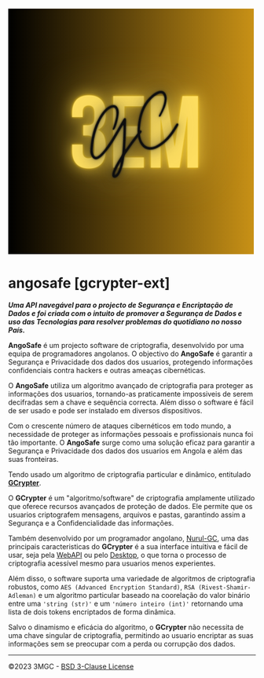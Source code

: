 ![3emgc-logo](app/static/img/3emgc.png)
# angosafe [gcrypter-ext]

***Uma API navegável para o projecto de Segurança e Encriptação de Dados e foi criada com o intuito de promover a Segurança de Dados e uso das Tecnologias para resolver problemas do quotidiano no nosso País.***

**AngoSafe** é um projecto software de criptografia, desenvolvido por uma equipa de programadores angolanos. O objectivo do **AngoSafe** é garantir a Segurança e Privacidade dos dados dos usuarios, protegendo informações confidenciais contra hackers e outras ameaças cibernéticas.

O **AngoSafe** utiliza um algoritmo avançado de criptografia para proteger as informações dos usuarios, tornando-as praticamente impossiveis de serem decifradas sem a chave e sequência correcta. Além disso o software é fácil de ser usado e pode ser instalado em diversos dispositivos.

Com o crescente número de ataques cibernéticos em todo mundo, a necessidade de proteger as informações pessoais e profissionais nunca foi tão importante. O **AngoSafe** surge como uma solução eficaz para garantir a Segurança e Privacidade dos dados dos usuarios em Angola e além das suas fronteiras.

Tendo usado um algoritmo de criptografia particular e dinâmico, entitulado [**GCrypter**](/).

O **GCrypter** é um "algoritmo/software" de criptografia amplamente utilizado que oferece recursos avançados de proteção de dados. Ele permite que os usuarios criptografem mensagens, arquivos e pastas, garantindo assim a Segurança e a Confidencialidade das informações.

Também desenvolvido por um programador angolano, [Nurul-GC](https://github.com/Nurul-GC), uma das principais caracteristicas do **GCrypter** é a sua interface intuitiva e fácil de usar, seja pela [WebAPI](/) ou pelo [Desktop](/), o que torna o processo de criptografia acessível mesmo para usuarios menos experientes.

Além disso, o software suporta uma variedade de algoritmos de criptografia robustos, como `AES (Advanced Encryption Standard)`, `RSA (Rivest-Shamir-Adleman)` e um algoritmo particular baseado na coorelação do valor binário entre uma `'string (str)'` e um `'número inteiro (int)'` retornando uma lista de dois tokens encriptados de forma dinâmica.

Salvo o dinamismo e eficácia do algoritmo, o **GCrypter** não necessita de uma chave singular de criptografia, permitindo ao usuario encriptar as suas informações sem se preocupar com a perda ou corrupção dos dados.

---

&copy;2023 3MGC - [BSD 3-Clause License](./LICENSE)
